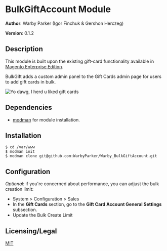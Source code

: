 # BulkGiftAccount Module

**Author**: Warby Parker (Igor Finchuk & Gershon Herczeg)

**Version**: 0.1.2

## Description

This module is built upon the existing gift-card functionality available in [Magento Enterprise Edition](http://www.magentocommerce.com/product/enterprise-edition). 

BulkGift adds a custom admin panel to the Gift Cards admin page for users to add gift cards in bulk.

![Yo dawg, I herd u liked gift cards](http://i.imgur.com/w9Zidqr.png)
## Dependencies 

- [modman](https://github.com/colinmollenhour/modman) for module installation.

## Installation

    $ cd /var/www                                         
    $ modman init                                         
    $ modman clone git@github.com:WarbyParker/Warby_BulkGiftAccount.git

## Configuration

*Optional*: if you're concerned about performance, you can adjust the bulk creation limit:

- System > Configuration > Sales
- In the **Gift Cards** section, go to the **Gift Card Account General Settings** subsection.
- Update the Bulk Create Limit

## Licensing/Legal

[MIT](http://opensource.org/licenses/MIT)
